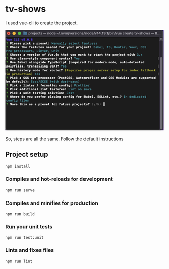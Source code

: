 # tv-shows

I used vue-cli to create the project.

![Vue cli SS](./vue-cli-ss.png)

So, steps are all the same. Follow the default instructions

## Project setup
```
npm install
```

### Compiles and hot-reloads for development
```
npm run serve
```

### Compiles and minifies for production
```
npm run build
```

### Run your unit tests
```
npm run test:unit
```

### Lints and fixes files
```
npm run lint
```
